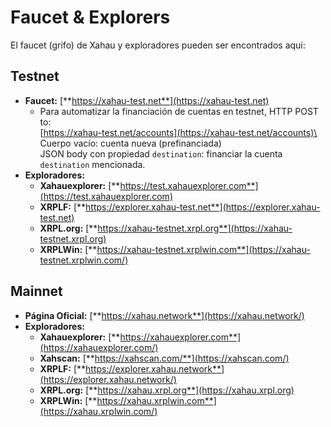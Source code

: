# Faucet & Explorers

El faucet (grifo) de Xahau y exploradores pueden ser encontrados aquí:

## Testnet

* **Faucet:** [**https://xahau-test.net**](https://xahau-test.net)
  * Para automatizar la financiación de cuentas en testnet, HTTP POST to:\
    [https://xahau-test.net/accounts](https://xahau-test.net/accounts)\
    Cuerpo vacío: cuenta nueva (prefinanciada)\
    JSON body con propiedad `destination`: financiar la cuenta `destination` mencionada.
* **Exploradores:**
  * **Xahauexplorer:** [**https://test.xahauexplorer.com**](https://test.xahauexplorer.com)
  * **XRPLF:** [**https://explorer.xahau-test.net**](https://explorer.xahau-test.net)
  * **XRPL.org:** [**https://xahau-testnet.xrpl.org**](https://xahau-testnet.xrpl.org)
  * **XRPLWin:** [**https://xahau-testnet.xrplwin.com**](https://xahau-testnet.xrplwin.com/)

## Mainnet

* **Página Oficial:** [**https://xahau.network**](https://xahau.network/)
* **Exploradores:**
  * **Xahauexplorer:** [**https://xahauexplorer.com**](https://xahauexplorer.com/)
  * **Xahscan:** [**https://xahscan.com/**](https://xahscan.com/)
  * **XRPLF:** [**https://explorer.xahau.network**](https://explorer.xahau.network/)
  * **XRPL.org:** [**https://xahau.xrpl.org**](https://xahau.xrpl.org)
  * **XRPLWin:** [**https://xahau.xrplwin.com**](https://xahau.xrplwin.com/)
